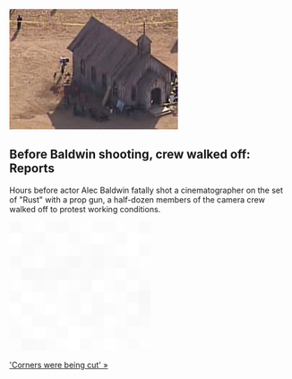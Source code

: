 
![Before Baldwin shooting, crew walked off: Reports](./20211022235900.png)
## Before Baldwin shooting, crew walked off: Reports

Hours before actor Alec Baldwin fatally shot a cinematographer on the set of "Rust" with a prop gun, a half-dozen members of the camera crew walked off to protest working conditions.

![pic](../square_bg.png)

['Corners were being cut' »](https://www.yahoo.com/entertainment/alec-baldwin-rust-shooting-jensen-ackles-propgun-video-212956451.html)
